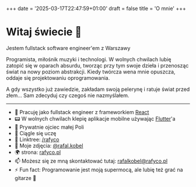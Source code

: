 +++
date = '2025-03-17T22:47:59+01:00'
draft = false
title = 'O mnie'
+++

# Witaj świecie 👋

Jestem fullstack software engineer'em z Warszawy

Programista, miłośnik muzyki i technologi. W wolnych chwilach lubię zatopić
się w oparach absurdu, tworząc przy tym swoje dzieła i przenosząc świat
na nowy poziom abstrakcji. Kiedy twórcza wena mnie opuszcza, oddaje się
projektowaniu oprogramowania.

A gdy wszystko już zawiedzie, zakładam swoją pelerynę i ratuje świat przed
złem... Sam zdecyduj czy czegoś nie nazmyślałem.

--------------------------------------------------------------------------------

 * 🔭 Pracuję jako fullstack engineer z frameworkiem [React](https://react.dev)
 * 📟 W wolnych chwilach klepię aplikacje mobilne używając [Flutter](https://flutter.dev)'a
 * 👧 Prywatnie ojciec małej Poli
 * 🌱 Ciągle się uczę
 * 🔗 Linktree: [/rafyco](https://linktr.ee/rafyco)
 * 📸 Moje zdjęcia: [@rafal.kobel](http://instagra.com/rafal.kobel)
 * 🌍 strona: [rafyco.pl](https://rafyco.pl)
 * 📫 Możesz się ze mną skontaktować tutaj: <rafalkobel@rafyco.pl>
 * ⚡ Fun fact: Programowanie jest moją supermocą, ale lubię też grać na gitarze 🎸
